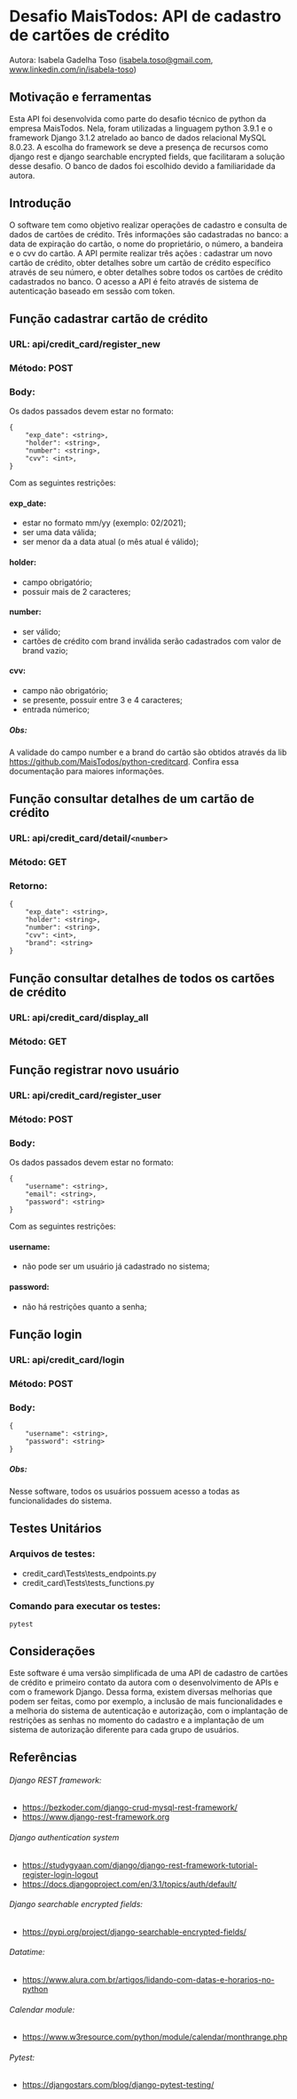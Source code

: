 # Desafio MaisTodos: API de cadastro de cartões de crédito
Autora: Isabela Gadelha Toso (isabela.toso@gmail.com, www.linkedin.com/in/isabela-toso)

## Motivação e ferramentas
Esta API foi desenvolvida como parte do desafio técnico de python da empresa MaisTodos. Nela, foram utilizadas a linguagem python 3.9.1 e o framework Django 3.1.2 atrelado ao banco de dados relacional MySQL 8.0.23. A escolha do framework se deve a presença de recursos como django rest e django searchable encrypted fields, que facilitaram a solução desse desafio. O banco de dados foi escolhido devido a familiaridade da autora.

## Introdução
O software tem como objetivo realizar operações de cadastro e consulta de dados de cartões de crédito. Três informações são cadastradas no banco: a data de expiração do cartão, o nome do proprietário, o número, a bandeira e o cvv do cartão. A API permite realizar três ações : cadastrar um novo cartão de crédito, obter detalhes sobre um cartão de crédito específico através de seu número, e obter detalhes sobre todos os cartões de crédito cadastrados no banco. O acesso a API é feito através de sistema de autenticação baseado em sessão com token.

## Função cadastrar cartão de crédito
### URL: api/credit_card/register_new
### Método: POST
### Body: 
Os dados passados devem estar no formato:
```
{
    "exp_date": <string>,
    "holder": <string>,
    "number": <string>,
    "cvv": <int>,
}
```
Com as seguintes restrições:
#### exp_date:
  * estar no formato mm/yy (exemplo: 02/2021);
  * ser uma data válida;
  * ser menor da a data atual (o mês atual é válido);
#### holder:
  * campo obrigatório;
  * possuir mais de 2 caracteres;
#### number:
  * ser válido;
  * cartões de crédito com brand inválida serão cadastrados com     valor de brand vazio;
#### cvv:
  * campo não obrigatório;
  * se presente, possuir entre 3 e 4 caracteres;
  * entrada númerico; 

##### Obs: 
  A validade do campo number e a brand do cartão são obtidos através da lib https://github.com/MaisTodos/python-creditcard. Confira essa documentação para maiores informações.
  
  

## Função consultar detalhes de um cartão de crédito
### URL: api/credit_card/detail/```<number>```
### Método: GET
### Retorno:
```
{
    "exp_date": <string>,
    "holder": <string>,
    "number": <string>,
    "cvv": <int>,
    "brand": <string>
}
```



## Função consultar detalhes de todos os cartões de crédito
### URL: api/credit_card/display_all
### Método: GET



## Função registrar novo usuário
### URL: api/credit_card/register_user
### Método: POST
### Body:
Os dados passados devem estar no formato:
```
{
    "username": <string>,
    "email": <string>,
    "password": <string>
}
```
Com as seguintes restrições:
#### username:
  * não pode ser um usuário já cadastrado no sistema;
#### password:
  * não há restrições quanto a senha;
  
  
  
## Função login
### URL: api/credit_card/login
### Método: POST
### Body:
```
{
    "username": <string>,
    "password": <string>
}
```
##### Obs: 
Nesse software, todos os usuários possuem acesso a todas as funcionalidades do sistema. 


## Testes Unitários
### Arquivos de testes:
* credit_card\Tests\tests_endpoints.py
* credit_card\Tests\tests_functions.py
### Comando para executar os testes:
```
pytest
```

## Considerações
Este software é uma versão simplificada de uma API de cadastro de cartões de crédito e primeiro contato da autora com o desenvolvimento de APIs e com o framework Django. Dessa forma, existem diversas melhorias que podem ser feitas, como por exemplo, a inclusão de mais funcionalidades e a melhoria do sistema de autenticação e autorização, com o implantação de restrições as senhas no momento do cadastro e a implantação de um sistema de autorização diferente para cada grupo de usuários. 


## Referências
###### Django REST framework:
* https://bezkoder.com/django-crud-mysql-rest-framework/
* https://www.django-rest-framework.org
###### Django authentication system
* https://studygyaan.com/django/django-rest-framework-tutorial-register-login-logout
* https://docs.djangoproject.com/en/3.1/topics/auth/default/
###### Django searchable encrypted fields: 
* https://pypi.org/project/django-searchable-encrypted-fields/
###### Datatime:
* https://www.alura.com.br/artigos/lidando-com-datas-e-horarios-no-python
###### Calendar module:
* https://www.w3resource.com/python/module/calendar/monthrange.php
###### Pytest: 
* https://djangostars.com/blog/django-pytest-testing/

